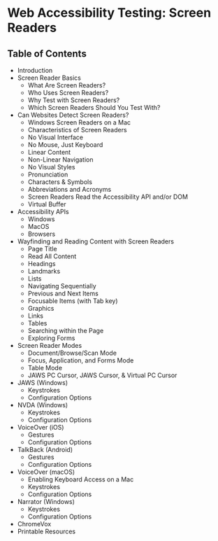 # Web Accessibility Testing: Screen Readers

## Table of Contents

- Introduction
- Screen Reader Basics
  - What Are Screen Readers?
  - Who Uses Screen Readers?
  - Why Test with Screen Readers?
  - Which Screen Readers Should You Test With?
- Can Websites Detect Screen Readers?
  - Windows Screen Readers on a Mac
  - Characteristics of Screen Readers
  - No Visual Interface
  - No Mouse, Just Keyboard
  - Linear Content
  - Non-Linear Navigation
  - No Visual Styles
  - Pronunciation
  - Characters & Symbols
  - Abbreviations and Acronyms
  - Screen Readers Read the Accessibility API and/or DOM
  - Virtual Buffer
- Accessibility APIs
  - Windows
  - MacOS
  - Browsers
- Wayfinding and Reading Content with Screen Readers
  - Page Title
  - Read All Content
  - Headings
  - Landmarks
  - Lists
  - Navigating Sequentially
  - Previous and Next Items
  - Focusable Items (with Tab key)
  - Graphics
  - Links
  - Tables
  - Searching within the Page
  - Exploring Forms
- Screen Reader Modes
  - Document/Browse/Scan Mode
  - Focus, Application, and Forms Mode
  - Table Mode
  - JAWS PC Cursor, JAWS Cursor, & Virtual PC Cursor
- JAWS (Windows)
  - Keystrokes
  - Configuration Options
- NVDA (Windows)
  - Keystrokes
  - Configuration Options
- VoiceOver (iOS)
  - Gestures
  - Configuration Options
- TalkBack (Android)
  - Gestures
  - Configuration Options
- VoiceOver (macOS)
  - Enabling Keyboard Access on a Mac
  - Keystrokes
  - Configuration Options
- Narrator (Windows)
  - Keystrokes
  - Configuration Options
- ChromeVox
- Printable Resources
